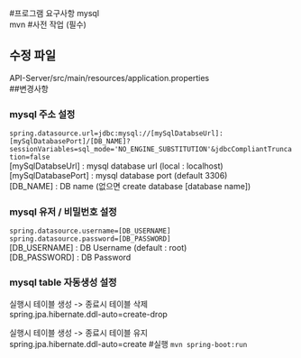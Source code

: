 #프로그램 요구사항
mysql<br>
mvn
#사전 작업 (필수)
## 수정 파일
API-Server/src/main/resources/application.properties<br>
##변경사항
### mysql 주소 설정
`spring.datasource.url=jdbc:mysql://[mySqlDatabseUrl]:[mySqlDatabasePort]/[DB_NAME]?sessionVariables=sql_mode='NO_ENGINE_SUBSTITUTION'&jdbcCompliantTruncation=false` <br>
[mySqlDatabseUrl]  : mysql database url (local : localhost) <br>
[mySqlDatabasePort] : mysql database port (default 3306) <br>
[DB\_NAME] : DB name (없으면 create database [database name]) <br>

### mysql 유저 / 비밀번호 설정
`spring.datasource.username=[DB_USERNAME]` <br>
`spring.datasource.password=[DB_PASSWORD]` <br>
[DB\_USERNAME] : DB Username (default : root) <br>
[DB\_PASSWORD] : DB Password

### mysql table 자동생성 설정
실행시 테이블 생성 -> 종료시 테이블 삭제 <br>
spring.jpa.hibernate.ddl-auto=create-drop <br>

실행시 테이블 생성 -> 종료시 테이블 유지 <br>
spring.jpa.hibernate.ddl-auto=create
#실행
`mvn spring-boot:run`

